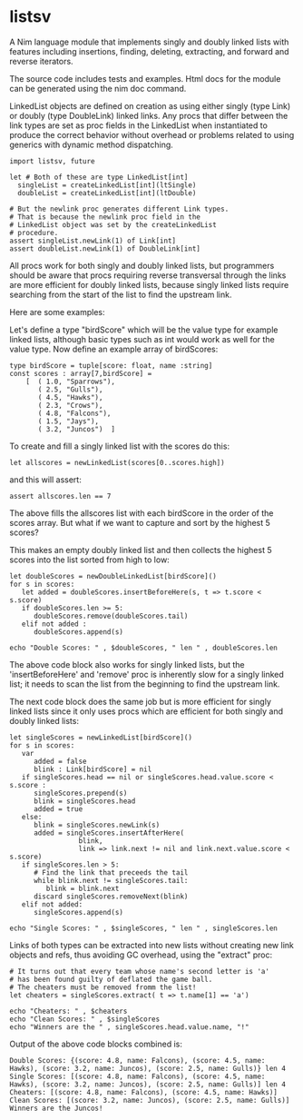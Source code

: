 # listsv
A Nim language module that implements singly and doubly linked lists with features including insertions, 
finding, deleting, extracting, and forward and reverse iterators.

The source code includes tests and examples. Html docs for the module can be generated using the nim doc command.

LinkedList objects are defined on creation as using either singly (type Link) or doubly (type DoubleLink) linked links. Any procs that differ between the link types are set as proc fields in the LinkedList when instantiated to produce the correct behavior without overhead or problems related to using generics with dynamic method dispatching.

```
import listsv, future

let # Both of these are type LinkedList[int]
  singleList = createLinkedList[int](ltSingle)
  doubleList = createLinkedList[int](ltDouble)
  
# But the newlink proc generates different Link types.
# That is because the newlink proc field in the 
# LinkedList object was set by the createLinkedList
# procedure.
assert singleList.newLink(1) of Link[int]
assert doubleList.newLink(1) of DoubleLink[int]
```

All procs work for both singly and doubly linked lists, but programmers should be aware that procs requiring reverse transversal through the links are more efficient for doubly linked lists, because singly linked lists require searching from the start of the list to find the upstream link.

Here are some examples:

Let's define a type "birdScore" which will be the value type for example linked lists, although basic types such as int would work as well for the value type. Now define an example array of birdScores:
```
type birdScore = tuple[score: float, name :string]
const scores : array[7,birdScore] = 
    [  ( 1.0, "Sparrows"), 
       ( 2.5, "Gulls"), 
       ( 4.5, "Hawks"),
       ( 2.3, "Crows"),
       ( 4.8, "Falcons"),
       ( 1.5, "Jays"),
       ( 3.2, "Juncos")  ]
```

To create and fill a singly linked list with the scores do this:

```
let allscores = newLinkedList(scores[0..scores.high])
```

and this will assert:

```
assert allscores.len == 7
```

The above fills the allscores list with each birdScore in the order of the scores array. But what if we want to capture and sort by the highest 5 scores?

This makes an empty doubly linked list and then collects the highest 5 scores into the list sorted from high to low:

```
let doubleScores = newDoubleLinkedList[birdScore]()
for s in scores:
   let added = doubleScores.insertBeforeHere(s, t => t.score < s.score)
   if doubleScores.len >= 5:
      doubleScores.remove(doubleScores.tail)
   elif not added :
      doubleScores.append(s)
      
echo "Double Scores: " , $doubleScores, " len " , doubleScores.len
```

The above code block also works for singly linked lists, but the 'insertBeforeHere' and 'remove' proc is inherently slow for a singly linked list; it needs to scan the list from the beginning to find the upstream link.

The next code block does the same job but is more efficient for singly linked lists since it only uses procs which are efficient for both singly and doubly linked lists:

```
let singleScores = newLinkedList[birdScore]()
for s in scores:
   var
      added = false
      blink : Link[birdScore] = nil
   if singleScores.head == nil or singleScores.head.value.score < s.score :
      singleScores.prepend(s)
      blink = singleScores.head
      added = true
   else:
      blink = singleScores.newLink(s)
      added = singleScores.insertAfterHere(
                 blink,
                 link => link.next != nil and link.next.value.score < s.score)
   if singleScores.len > 5:
      # Find the link that preceeds the tail
      while blink.next != singleScores.tail:
         blink = blink.next
      discard singleScores.removeNext(blink)
   elif not added:
      singleScores.append(s)
      
echo "Single Scores: " , $singleScores, " len " , singleScores.len
```
Links of both types can be extracted into new lists without creating new link objects and refs, thus avoiding GC overhead, using the "extract" proc:

```
# It turns out that every team whose name's second letter is 'a' 
# has been found guilty of deflated the game ball.
# The cheaters must be removed fromm the list!
let cheaters = singleScores.extract( t => t.name[1] == 'a')

echo "Cheaters: " , $cheaters
echo "Clean Scores: " , $singleScores
echo "Winners are the " , singleScores.head.value.name, "!"
```

Output of the above code blocks combined is:

```
Double Scores: {(score: 4.8, name: Falcons), (score: 4.5, name: Hawks), (score: 3.2, name: Juncos), (score: 2.5, name: Gulls)} len 4
Single Scores: [(score: 4.8, name: Falcons), (score: 4.5, name: Hawks), (score: 3.2, name: Juncos), (score: 2.5, name: Gulls)] len 4
Cheaters: [(score: 4.8, name: Falcons), (score: 4.5, name: Hawks)]
Clean Scores: [(score: 3.2, name: Juncos), (score: 2.5, name: Gulls)]
Winners are the Juncos!
```





